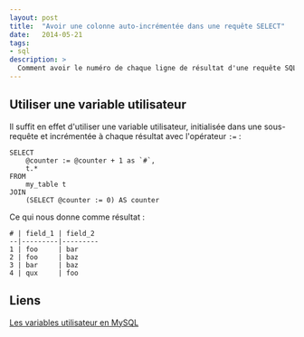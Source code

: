 ```yaml
---
layout: post
title:  "Avoir une colonne auto-incrémentée dans une requête SELECT"
date:   2014-05-21
tags:
- sql
description: >
  Comment avoir le numéro de chaque ligne de résultat d'une requête SQL dans une colonne ?
---
```


## Utiliser une variable utilisateur

Il suffit en effet d'utiliser une variable utilisateur, initialisée dans une sous-requête et incrémentée à chaque résultat avec l'opérateur `:=` :

	SELECT
		@counter := @counter + 1 as `#`,
		t.*
	FROM
		my_table t
	JOIN
		(SELECT @counter := 0) AS counter

Ce qui nous donne comme résultat :

	# | field_1 | field_2
	--|---------|---------
	1 | foo     | bar
	2 | foo     | baz
	3 | bar     | baz
	4 | qux     | foo

## Liens
[Les variables utilisateur en MySQL](https://dev.mysql.com/doc/refman/5.0/fr/variables.html)